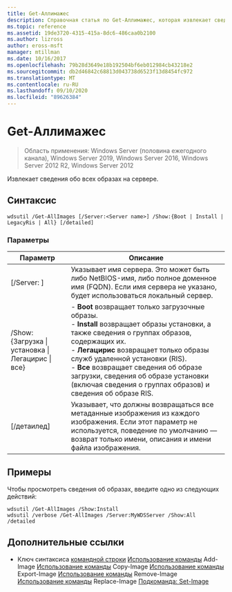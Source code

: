 ```yaml
---
title: Get-Аллимажес
description: Справочная статья по Get-Аллимажес, которая извлекает сведения обо всех изображениях на сервере.
ms.topic: reference
ms.assetid: 19de3720-4315-415a-8dc6-486caa0b2100
ms.author: lizross
author: eross-msft
manager: mtillman
ms.date: 10/16/2017
ms.openlocfilehash: 79b28d3649e18b192504bf6eb012984cb43218e2
ms.sourcegitcommit: db2d46842c68813d043738d6523f13d8454fc972
ms.translationtype: MT
ms.contentlocale: ru-RU
ms.lasthandoff: 09/10/2020
ms.locfileid: "89626384"
---
```

# <a name="get-allimages"></a>Get-Аллимажес

> Область применения: Windows Server (половина ежегодного канала), Windows Server 2019, Windows Server 2016, Windows Server 2012 R2, Windows Server 2012

Извлекает сведения обо всех образах на сервере.

## <a name="syntax"></a>Синтаксис
```
wdsutil /Get-AllImages [/Server:<Server name>] /Show:{Boot | Install | LegacyRis | All} [/detailed]
```
### <a name="parameters"></a>Параметры
|Параметр|Описание|
|-------|--------|
|[/Server: <Server name> ]|Указывает имя сервера. Это может быть либо NetBIOS-имя, либо полное доменное имя (FQDN). Если имя сервера не указано, будет использоваться локальный сервер.|
|/Show: {Загрузка &#124; установка &#124; Легацирис &#124; все}|-   **Boot** возвращает только загрузочные образы.<br />-   **Install** возвращает образы установки, а также сведения о группах образов, содержащих их.<br />-   **Легацирис** возвращает только образы служб удаленной установки (RIS).<br />-   **Все** возвращает сведения об образе загрузки, сведения об образе установки (включая сведения о группах образов) и сведения об образе RIS.|
|[/детаилед]|Указывает, что должны возвращаться все метаданные изображения из каждого изображения. Если этот параметр не используется, поведение по умолчанию — возврат только имени, описания и имени файла изображения.|
## <a name="examples"></a>Примеры
Чтобы просмотреть сведения об образах, введите одно из следующих действий:
```
wdsutil /Get-AllImages /Show:Install
wdsutil /verbose /Get-AllImages /Server:MyWDSServer /Show:All /detailed
```
## <a name="additional-references"></a>Дополнительные ссылки
- Ключ синтаксиса [командной строки](command-line-syntax-key.md) 
 [Использование команды](using-the-add-image-command.md) 
 Add-Image [Использование команды](using-the-copy-image-command.md) 
 Copy-Image [Использование команды](using-the-export-image-command.md) 
 Export-Image [Использование команды](using-the-remove-image-command.md) 
 Remove-Image [Использование команды](using-the-replace-image-command.md) 
 Replace-Image [Подкоманда: Set-Image](subcommand-set-image.md)

